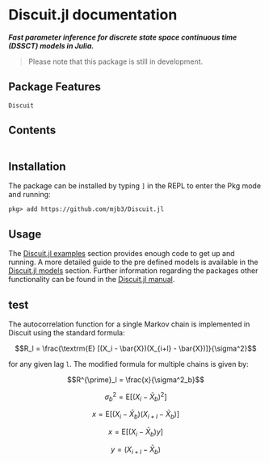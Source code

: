 # Discuit.jl documentation

***Fast parameter inference for discrete state space continuous time (DSSCT) models in Julia.***

> Please note that this package is still in development.

## Package Features

```@docs
Discuit
```

## Contents

```@contents
```

## Installation

The package can be installed by typing `]` in the REPL to enter the Pkg mode and running:

```
pkg> add https://github.com/mjb3/Discuit.jl
```

## Usage

The [Discuit.jl examples](@ref) section provides enough code to get up and running. A more detailed guide to the pre defined models is available in the [Discuit.jl models](@ref) section. Further information regarding the packages other functionality can be found in the [Discuit.jl manual](@ref).

## test

The autocorrelation function for a single Markov chain is implemented in Discuit using the standard formula:

```math
R_l  = \frac{\textrm{E} [(X_i - \bar{X})(X_{i+l} - \bar{X})]}{\sigma^2}
```

for any given lag `l`. The modified formula for multiple chains is given by:

```math
R^{\prime}_l = \frac{x}{\sigma^2_b}
```

```math
\sigma^2_b = \textrm{E} [(X_i - \bar{X}_b)^2]
```

```math
x = \textrm{E} [(X_i - \bar{X}_b)(X_{i+l} - \bar{X}_b)]
```

```math
x = \textrm{E} [(X_i - \bar{X}_b) y]
```

```math
y = (X_{i+l} - \bar{X}_b)
```
